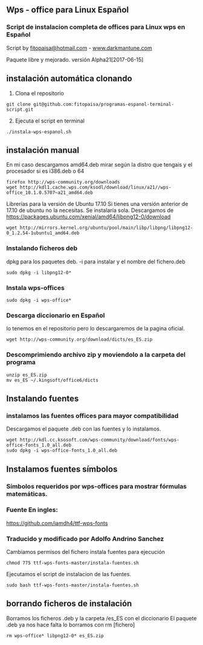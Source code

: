 ## Wps - office para Linux Español

### Script de instalacion completa de offices para Linux wps en Español
Script by fitopaisa@hotmail.com - www.darkmantune.com

Paquete libre y mejorado.
versión Alpha21[2017-06-15] 

## instalación automática clonando
1. Clona el repositorio
```
git clone git@github.com:fitopaisa/programas-espanol-terminal-script.git
```
2. Ejecuta el script en terminal 
```
./instala-wps-espanol.sh
```



## instalación manual
En mi caso descargamos amd64.deb
mirar según la distro que tengais y el procesador si es i386.deb o 64
```
firefox http://wps-community.org/downloads
wget http://kdl1.cache.wps.com/ksodl/download/linux/a21//wps-office_10.1.0.5707~a21_amd64.deb

```

Librerías para la versión de Ubuntu 17.10
Si tienes una versión anterior de 17.10 de ubuntu no la necesitas.
Se instalaría sola.
Descargamos de https://packages.ubuntu.com/xenial/amd64/libpng12-0/download
```
wget http://mirrors.kernel.org/ubuntu/pool/main/libp/libpng/libpng12-0_1.2.54-1ubuntu1_amd64.deb
```


### Instalando ficheros deb
dpkg para los paquetes deb. -i para instalar y el nombre del fichero.deb
```
sudo dpkg -i libpng12-0*
```

### Instala wps-offices
```
sudo dpkg -i wps-office*
```

### Descarga diccionario en Español
lo tenemos en el repositorio pero lo descargaremos de la pagina oficial.
```
wget http://wps-community.org/download/dicts/es_ES.zip 
```

### Descomprimiendo archivo zip y moviendolo a la carpeta del programa
```
unzip es_ES.zip
mv es_ES ~/.kingsoft/office6/dicts
```

## Instalando fuentes 
### instalamos las fuentes offices para mayor compatibilidad
Descargamos el paquete .deb con las fuentes y lo instalamos.
```
wget http://kdl.cc.ksosoft.com/wps-community/download/fonts/wps-office-fonts_1.0_all.deb
sudo dpkg -i wps-office-fonts_1.0_all.deb
```


## Instalamos fuentes símbolos

### Símbolos requeridos por wps-offices para mostrar fórmulas matemáticas.
### Fuente En ingles:
https://github.com/iamdh4/ttf-wps-fonts
### Traducido y modificado por Adolfo Andrino Sanchez


Cambiamos permisos del fichero instala fuentes para ejecución
```
chmod 775 ttf-wps-fonts-master/instala-fuentes.sh
```
Ejecutamos el script de instalacion de las fuentes.
```
sudo bash ttf-wps-fonts-master/instala-fuentes.sh
```

## borrando ficheros de instalación
Borramos los ficheros .deb y la carpeta /es_ES con el diccionario
El paquete .deb ya nos hace falta lo borramos con rm [fichero]
```
rm wps-office* libpng12-0* es_ES.zip
```